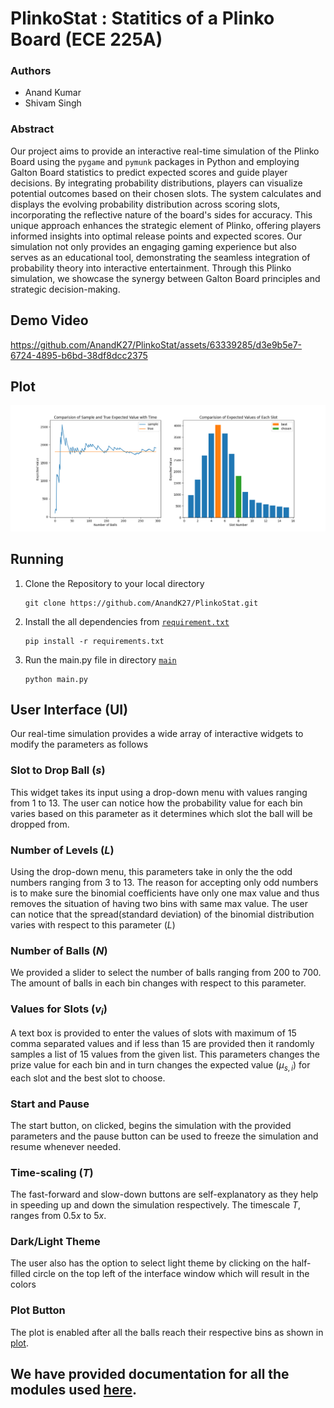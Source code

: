 # PlinkoStat : Statitics of a Plinko Board (ECE 225A)

 ### Authors
 - Anand Kumar 
 - Shivam Singh

 ### Abstract
 Our project aims to provide an interactive real-time simulation of the Plinko Board using the `pygame` and `pymunk` packages in Python and employing Galton Board statistics to predict expected scores and guide player decisions. By integrating probability distributions, players can visualize potential outcomes based on their chosen slots. The system calculates and displays the evolving probability distribution across scoring slots, incorporating the reflective nature of the board's sides for accuracy. This unique approach enhances the strategic element of Plinko, offering players informed insights into optimal release points and expected scores. Our simulation not only provides an engaging gaming experience but also serves as an educational tool, demonstrating the seamless integration of probability theory into interactive entertainment. Through this Plinko simulation, we showcase the synergy between Galton Board principles and strategic decision-making.

## Demo Video
https://github.com/AnandK27/PlinkoStat/assets/63339285/d3e9b5e7-6724-4895-b6bd-38df8dcc2375

## Plot
![PLOT](plots.png)

## Running

1. Clone the Repository to your local directory
    ```
    git clone https://github.com/AnandK27/PlinkoStat.git
    ```

2. Install the all dependencies from [`requirement.txt`](requirements.txt)
    ```
    pip install -r requirements.txt
    ```

3. Run the main.py file in directory [`main`](main.py)
    ```
    python main.py
    ```

## User Interface (UI)

Our real-time simulation provides a wide array of interactive widgets to modify the parameters as follows

### Slot to Drop Ball ($s$)

This widget takes its input using a drop-down menu with values ranging from $1$ to $13$. The user can notice how the probability value for each bin varies based on this parameter as it determines which slot the ball will be dropped from.

### Number of Levels ($L$)

Using the drop-down menu, this parameters take in only the the odd numbers ranging from $3$ to $13$. The reason for accepting only odd numbers is to make sure the binomial coefficients have only one max value and thus removes the situation of having two bins with same max value. The user can notice that the spread(standard deviation) of the binomial distribution varies with respect to this parameter ($L$)

### Number of Balls ($N$)

We provided a slider to select the number of balls ranging from $200$ to $700$. The amount of balls in each bin changes with respect to this parameter.

### Values for Slots ($v_i$)

A text box is provided to enter the values of slots with maximum of $15$ comma separated values and if less than $15$ are provided then it randomly samples a list of $15$ values from the given list. This parameters changes the prize value for each bin and in turn changes the expected value ($\mu_{s,i}$) for each slot and the best slot to choose.

### Start and Pause

The start button, on clicked, begins the simulation with the provided parameters and the pause button can be used to freeze the simulation and resume whenever needed.

### Time-scaling ($T$)

The fast-forward and slow-down buttons are self-explanatory as they help in speeding up and down the simulation respectively. The timescale $T$, ranges from $0.5x$ to $5x$.

### Dark/Light Theme

The user also has the option to select light theme by clicking on the half-filled circle on the top left of the interface window which will result in the colors

### Plot Button

The plot is enabled after all the balls reach their respective bins as shown in [plot](#plot).


## We have provided documentation for all the modules used [here](documentation.md).



